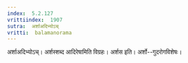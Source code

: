 ```yaml
---
index:  5.2.127
vrittiindex:  1907
sutra:  अर्शाअदिभ्योऽच्
vritti:  balamanorama 
---
```


अर्शाअदिभ्योऽच्। अर्शस्शब्द आदिरेषामिति विग्रहः। अर्शस इति। अर्शो--गुदरोगविशेषः।


